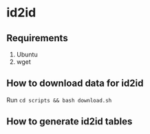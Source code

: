 # id2id

## Requirements

1. Ubuntu
2. wget

## How to download data for id2id

Run `cd scripts && bash download.sh`

## How to generate id2id tables

